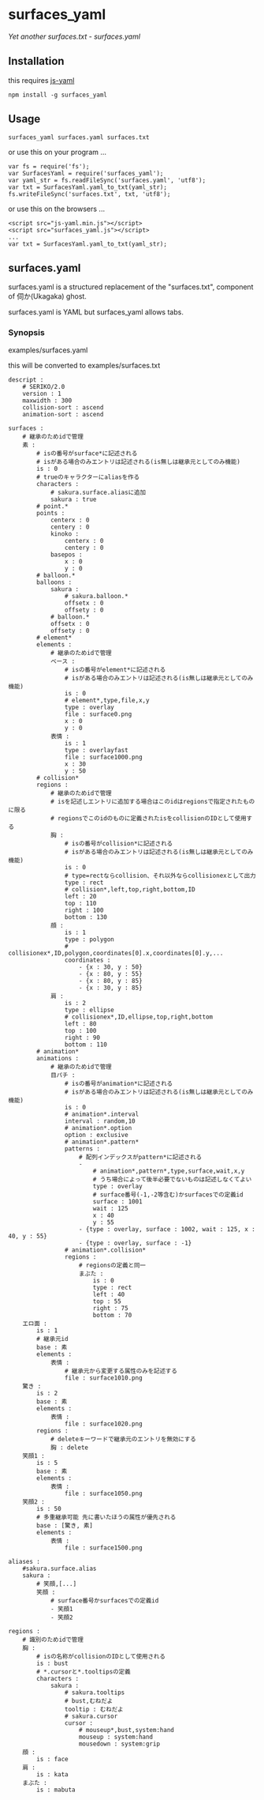 # surfaces_yaml

*Yet another surfaces.txt - surfaces.yaml*

## Installation

this requires [js-yaml](https://github.com/nodeca/js-yaml)

    npm install -g surfaces_yaml

## Usage

    surfaces_yaml surfaces.yaml surfaces.txt

or use this on your program ...

    var fs = require('fs');
    var SurfacesYaml = require('surfaces_yaml');
    var yaml_str = fs.readFileSync('surfaces.yaml', 'utf8');
    var txt = SurfacesYaml.yaml_to_txt(yaml_str);
    fs.writeFileSync('surfaces.txt', txt, 'utf8');

or use this on the browsers ...

    <script src="js-yaml.min.js"></script>
    <script src="surfaces_yaml.js"></script>
    ...
    var txt = SurfacesYaml.yaml_to_txt(yaml_str);

## surfaces.yaml

surfaces.yaml is a structured replacement of the "surfaces.txt", component of 伺か(Ukagaka) ghost.

surfaces.yaml is YAML but surfaces\_yaml allows tabs.

### Synopsis

examples/surfaces.yaml

this will be converted to examples/surfaces.txt

    descript :
        # SERIKO/2.0
        version : 1
        maxwidth : 300
        collision-sort : ascend
        animation-sort : ascend

    surfaces :
        # 継承のためidで管理
        素 :
            # isの番号がsurface*に記述される
            # isがある場合のみエントリは記述される(is無しは継承元としてのみ機能)
            is : 0
            # trueのキャラクターにaliasを作る
            characters :
                # sakura.surface.aliasに追加
                sakura : true
            # point.*
            points :
                centerx : 0
                centery : 0
                kinoko :
                    centerx : 0
                    centery : 0
                basepos :
                    x : 0
                    y : 0
            # balloon.*
            balloons :
                sakura :
                    # sakura.balloon.*
                    offsetx : 0
                    offsety : 0
                # balloon.*
                offsetx : 0
                offsety : 0
            # element*
            elements :
                # 継承のためidで管理
                ベース :
                    # isの番号がelement*に記述される
                    # isがある場合のみエントリは記述される(is無しは継承元としてのみ機能)
                    is : 0
                    # element*,type,file,x,y
                    type : overlay
                    file : surface0.png
                    x : 0
                    y : 0
                表情 :
                    is : 1
                    type : overlayfast
                    file : surface1000.png
                    x : 30
                    y : 50
            # collision*
            regions :
                # 継承のためidで管理
                # isを記述しエントリに追加する場合はこのidはregionsで指定されたものに限る
                # regionsでこのidのものに定義されたisをcollisionのIDとして使用する
                胸 :
                    # isの番号がcollision*に記述される
                    # isがある場合のみエントリは記述される(is無しは継承元としてのみ機能)
                    is : 0
                    # type=rectならcollision、それ以外ならcollisionexとして出力
                    type : rect
                    # collision*,left,top,right,bottom,ID
                    left : 20
                    top : 110
                    right : 100
                    bottom : 130
                顔 :
                    is : 1
                    type : polygon
                    # collisionex*,ID,polygon,coordinates[0].x,coordinates[0].y,...
                    coordinates :
                        - {x : 30, y : 50}
                        - {x : 80, y : 55}
                        - {x : 80, y : 85}
                        - {x : 30, y : 85}
                肩 :
                    is : 2
                    type : ellipse
                    # collisionex*,ID,ellipse,top,right,bottom
                    left : 80
                    top : 100
                    right : 90
                    bottom : 110
            # animation*
            animations :
                # 継承のためidで管理
                目パチ :
                    # isの番号がanimation*に記述される
                    # isがある場合のみエントリは記述される(is無しは継承元としてのみ機能)
                    is : 0
                    # animation*.interval
                    interval : random,10
                    # animation*.option
                    option : exclusive
                    # animation*.pattern*
                    patterns :
                        # 配列インデックスがpattern*に記述される
                        -
                            # animation*,pattern*,type,surface,wait,x,y
                            # うち場合によって後半必要でないものは記述しなくてよい
                            type : overlay
                            # surface番号(-1,-2等含む)かsurfacesでの定義id
                            surface : 1001
                            wait : 125
                            x : 40
                            y : 55
                        - {type : overlay, surface : 1002, wait : 125, x : 40, y : 55}
                        - {type : overlay, surface : -1}
                    # animation*.collision*
                    regions :
                        # regionsの定義と同一
                        まぶた :
                            is : 0
                            type : rect
                            left : 40
                            top : 55
                            right : 75
                            bottom : 70
        エロ面 :
            is : 1
            # 継承元id
            base : 素
            elements :
                表情 :
                    # 継承元から変更する属性のみを記述する
                    file : surface1010.png
        驚き :
            is : 2
            base : 素
            elements :
                表情 :
                    file : surface1020.png
            regions :
                # deleteキーワードで継承元のエントリを無効にする
                胸 : delete
        笑顔1 :
            is : 5
            base : 素
            elements :
                表情 :
                    file : surface1050.png
        笑顔2 :
            is : 50
            # 多重継承可能 先に書いたほうの属性が優先される
            base : [驚き, 素]
            elements :
                表情 :
                    file : surface1500.png

    aliases :
        #sakura.surface.alias
        sakura :
            # 笑顔,[...]
            笑顔 :
                # surface番号かsurfacesでの定義id
                - 笑顔1
                - 笑顔2

    regions :
        # 識別のためidで管理
        胸 :
            # isの名称がcollisionのIDとして使用される
            is : bust
            # *.cursorと*.tooltipsの定義
            characters :
                sakura :
                    # sakura.tooltips
                    # bust,むねだよ
                    tooltip : むねだよ
                    # sakura.cursor
                    cursor :
                        # mouseup*,bust,system:hand
                        mouseup : system:hand
                        mousedown : system:grip
        顔 :
            is : face
        肩 :
            is : kata
        まぶた :
            is : mabuta
